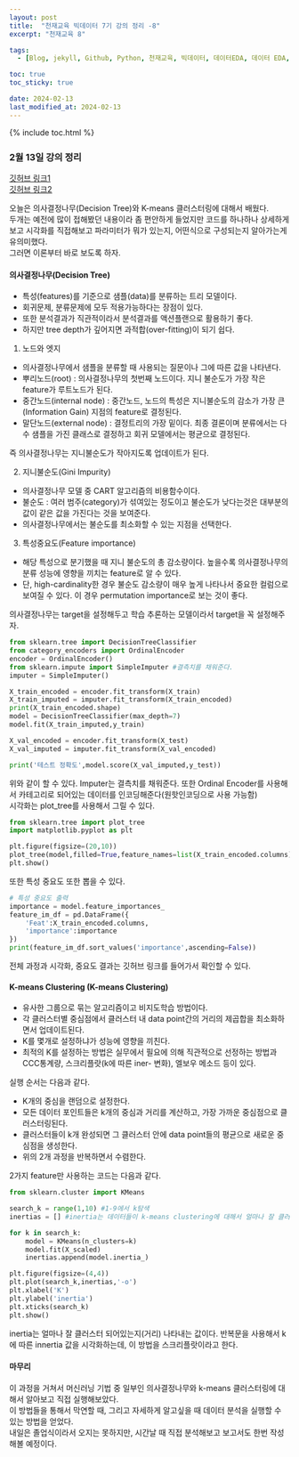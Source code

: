 ```yaml
---
layout: post
title:  "천재교육 빅데이터 7기 강의 정리 -8"
excerpt: "천재교육 8"

tags:
  - [Blog, jekyll, Github, Python, 천재교육, 빅데이터, 데이터EDA, 데이터 EDA, 데이터분석, 데이터 분석, 상관계수, 회귀계수, 회귀분석, 통계, 클러스터링, 의사결정나무]

toc: true
toc_sticky: true

date: 2024-02-13
last_modified_at: 2024-02-13
---
```


{% include toc.html %}

### 2월 13일 강의 정리
[깃허브 링크1](https://github.com/gustjr7879/chunjae/blob/main/jae10.ipynb)      
[깃허브 링크2](https://github.com/gustjr7879/chunjae/blob/main/hw4.ipynb)        

오늘은 의사결정나무(Decision Tree)와 K-means 클러스터링에 대해서 배웠다.    
두개는 예전에 많이 접해봤던 내용이라 좀 편안하게 들었지만 코드를 하나하나 상세하게 보고 시각화를 직접해보고 파라미터가 뭐가 있는지, 어떤식으로 구성되는지 알아가는게 유의미했다.    
그러면 이론부터 바로 보도록 하자.     

#### 의사결정나무(Decision Tree)
- 특성(features)를 기준으로 샘플(data)를 분류하는 트리 모델이다.     
- 회귀문제, 분류문제에 모두 적용가능하다는 장점이 있다.     
- 또한 분석결과가 직관적이라서 분석결과를 액션플랜으로 활용하기 좋다.     
- 하지만 tree depth가 깊어지면 과적합(over-fitting)이 되기 쉽다.      
1. 노드와 엣지    
- 의사결정나무에서 샘플을 분류할 때 사용되는 질문이나 그에 따른 값을 나타낸다.     
- 뿌리노드(root) : 의사결정나무의 첫번째 노드이다. 지니 불순도가 가장 작은 feature가 루트노드가 된다.    
- 중간노드(internal node) : 중간노드, 노드의 특성은 지니불순도의 감소가 가장 큰(Information Gain) 지점의 feature로 결정된다.     
- 말단노드(external node) : 결정트리의 가장 밑이다. 최종 결론이며 분류에서는 다수 샘플을 가진 클래스로 결정하고 회귀 모델에서는 평균으로 결정된다.     

즉 의사결정나무는 지니불순도가 작아지도록 업데이트가 된다.     

2. 지니불순도(Gini Impurity)
- 의사결정나무 모델 중 CART 알고리즘의 비용함수이다.    
- 불순도 : 여러 범주(category)가 섞여있는 정도이고 불순도가 낮다는것은 대부분의 값이 같은 값을 가진다는 것을 보여준다.     
- 의사결정나무에서는 불순도를 최소화할 수 있는 지점을 선택한다.    

3. 특성중요도(Feature importance)
- 해당 특성으로 분기했을 때 지니 불순도의 총 감소량이다. 높을수록 의사결정나무의 분류 성능에 영향을 끼치는 feature로 알 수 있다.     
- 단, high-cardinality한 경우 불순도 감소량이 매우 높게 나타나서 중요한 컬럼으로 보여질 수 있다. 이 경우 permutation importance로 보는 것이 좋다.      

의사결정나무는 target을 설정해두고 학습 추론하는 모델이라서 target을 꼭 설정해주자.     

```python
from sklearn.tree import DecisionTreeClassifier
from category_encoders import OrdinalEncoder
encoder = OrdinalEncoder()
from sklearn.impute import SimpleImputer #결측치를 채워준다.
imputer = SimpleImputer()

X_train_encoded = encoder.fit_transform(X_train)
X_train_imputed = imputer.fit_transform(X_train_encoded)
print(X_train_encoded.shape)
model = DecisionTreeClassifier(max_depth=7)
model.fit(X_train_imputed,y_train)

X_val_encoded = encoder.fit_transform(X_test)
X_val_imputed = imputer.fit_transform(X_val_encoded)

print('테스트 정확도',model.score(X_val_imputed,y_test))
```   

위와 같이 할 수 있다. Imputer는 결측치를 채워준다. 또한 Ordinal Encoder를 사용해서 카테고리로 되어있는 데이터를 인코딩해준다(원핫인코딩으로 사용 가능함)     
시각화는 plot_tree를 사용해서 그릴 수 있다.    

```python
from sklearn.tree import plot_tree
import matplotlib.pyplot as plt

plt.figure(figsize=(20,10))
plot_tree(model,filled=True,feature_names=list(X_train_encoded.columns),fontsize=10)
plt.show()
```     

또한 특성 중요도 또한 뽑을 수 있다.   

```python
# 특성 중요도 출력
importance = model.feature_importances_
feature_im_df = pd.DataFrame({
    'Feat':X_train_encoded.columns,
    'importance':importance
})
print(feature_im_df.sort_values('importance',ascending=False))
```     

전체 과정과 시각화, 중요도 결과는 깃허브 링크를 들어가서 확인할 수 있다.     

#### K-means Clustering (K-means Clustering)
- 유사한 그룹으로 묶는 알고리즘이고 비지도학습 방법이다.    
- 각 클러스터별 중심점에서 클러스터 내 data point간의 거리의 제곱합을 최소화하면서 업데이트된다.     
- K를 몇개로 설정하냐가 성능에 영향을 끼친다.    
- 최적의 K를 설정하는 방법은 실무에서 필요에 의해 직관적으로 선정하는 방법과 CCC통계량, 스크리플랏(k에 따른 iner- 변화), 엘보우 메소드 등이 있다.    

실행 순서는 다음과 같다.    
- K개의 중심을 랜덤으로 설정한다.    
- 모든 데이터 포인트들은 k개의 중심과 거리를 계산하고, 가장 가까운 중심점으로 클러스터링된다.    
- 클러스터들이 k개 완성되면 그 클러스터 안에 data point들의 평균으로 새로운 중심점을 생성한다.   
- 위의 2개 과정을 반복하면서 수렴한다.    

2가지 feature만 사용하는 코드는 다음과 같다.    

```python
from sklearn.cluster import KMeans

search_k = range(1,10) #1-9에서 k탐색
inertias = [] #inertia는 데이터들이 k-means clustering에 대해서 얼마나 잘 클러스터되어있는지 나타내는 값이다.

for k in search_k:
    model = KMeans(n_clusters=k)
    model.fit(X_scaled)
    inertias.append(model.inertia_)

plt.figure(figsize=(4,4))
plt.plot(search_k,inertias,'-o')
plt.xlabel('K')
plt.ylabel('inertia')
plt.xticks(search_k)
plt.show()
```     

inertia는 얼마나 잘 클러스터 되어있는지(거리) 나타내는 값이다. 반복문을 사용해서 k에 따른 innertia 값을 시각화하는데, 이 방법을 스크리플랏이라고 한다.     

#### 마무리

이 과정을 거쳐서 머신러닝 기법 중 일부인 의사결정나무와 k-means 클러스터링에 대해서 알아보고 직접 실행해보았다.    
이 방법들을 통해서 막연할 때, 그리고 자세하게 알고싶을 때 데이터 분석을 실행할 수 있는 방법을 얻었다.    
내일은 졸업식이라서 오지는 못하지만, 시간날 때 직접 분석해보고 보고서도 한번 작성해볼 예정이다.